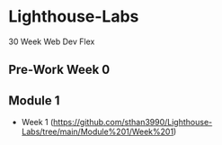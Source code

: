 # Lighthouse-Labs
30 Week Web Dev Flex  

## Pre-Work Week 0 

## Module 1 
* Week 1 (https://github.com/sthan3990/Lighthouse-Labs/tree/main/Module%201/Week%201)
